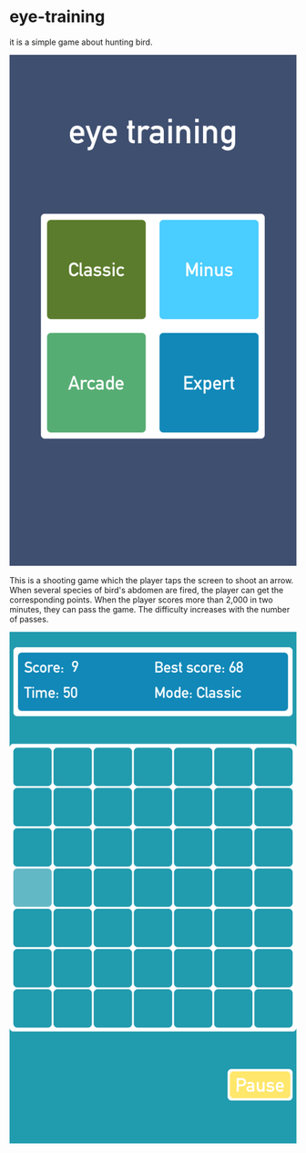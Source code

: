 # eye-training
it is a simple game about hunting bird.

![image](https://github.com/wentongdeng/eye-training/blob/master/IMG_2296.PNG?raw=true)


This is a shooting game which the player taps the screen to shoot an arrow. When several species of bird's abdomen are fired, the player can get the corresponding points. When the player scores more than 2,000 in two minutes, they can pass the game. The difficulty increases with the number of passes.


![start](https://github.com/wentongdeng/eye-training/blob/master/IMG_2298.PNG?raw=true)
